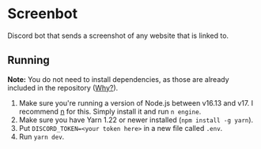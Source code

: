 # Screenbot

Discord bot that sends a screenshot of any website that is linked to.

## Running

**Note:** You do not need to install dependencies, as those are already included in the repository ([Why?](https://yarnpkg.com/features/zero-installs)).

1. Make sure you're running a version of Node.js between v16.13 and v17. I recommend [n](https://www.npmjs.com/package/n) for this. Simply install it and run `n engine`.
2. Make sure you have Yarn 1.22 or newer installed (`npm install -g yarn`).
3. Put `DISCORD_TOKEN=<your token here>` in a new file called `.env`.
4. Run `yarn dev`.
